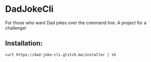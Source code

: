 # DadJokeCli
For those who want Dad jokes over the command line. A project for a challenge!

## Installation:

`curl https://dad-joke-cli.glitch.me/installer | sh`
